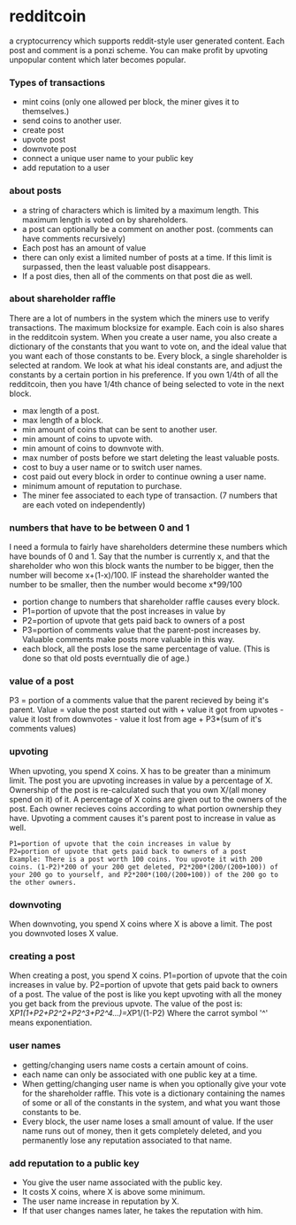 redditcoin
==========
a cryptocurrency which supports reddit-style user generated content. Each post and comment is a ponzi scheme. You can make profit by upvoting unpopular content which later becomes popular.

### Types of transactions
* mint coins (only one allowed per block, the miner gives it to themselves.)
* send coins to another user.
* create post
* upvote post
* downvote post
* connect a unique user name to your public key
* add reputation to a user

### about posts
* a string of characters which is limited by a maximum length. This maximum length is voted on by shareholders.
* a post can optionally be a comment on another post. (comments can have comments recursively) 
* Each post has an amount of value
* there can only exist a limited number of posts at a time. If this limit is surpassed, then the least valuable post disappears. 
* If a post dies, then all of the comments on that post die as well.

### about shareholder raffle
There are a lot of numbers in the system which the miners use to verify transactions. The maximum blocksize for example. Each coin is also shares in the redditcoin system. When you create a user name, you also create a dictionary of the constants that you want to vote on, and the ideal value that you want each of those constants to be.
Every block, a single shareholder is selected at random. We look at what his ideal constants are, and adjust the constants by a certain portion in his preference. 
If you own 1/4th of all the redditcoin, then you have 1/4th chance of being selected to vote in the next block.
* max length of a post.
* max length of a block.
* min amount of coins that can be sent to another user.
* min amount of coins to upvote with.
* min amount of coins to downvote with.
* max number of posts before we start deleting the least valuable posts.
* cost to buy a user name or to switch user names.
* cost paid out every block in order to continue owning a user name.
* minimum amount of reputation to purchase.
* The miner fee associated to each type of transaction. (7 numbers that are each voted on independently)

### numbers that have to be between 0 and 1
I need a formula to fairly have shareholders determine these numbers which have bounds of 0 and 1.
Say that the number is currently x, and that the shareholder who won this block wants the number to be bigger, then the number will become x+(1-x)/100. IF instead the shareholder wanted the number to be smaller, then the number would become x*99/100
* portion change to numbers that shareholder raffle causes every block. 
* P1=portion of upvote that the post increases in value by
* P2=portion of upvote that gets paid back to owners of a post
* P3=portion of comments value that the parent-post increases by. Valuable comments make posts more valuable in this way.
* each block, all the posts lose the same percentage of value. (This is done so that old posts everntually die of age.) 

### value of a post
P3 = portion of a comments value that the parent recieved by being it's parent.
Value = value the post started out with + value it got from upvotes - value it lost from downvotes - value it lost from age + P3*(sum of it's comments values)

### upvoting
When upvoting, you spend X coins. X has to be greater than a minimum limit. The post you are upvoting increases in value by a percentage of X. Ownership of the post is re-calculated such that you own X/(all money spend on it) of it. A percentage of X coins are given out to the owners of the post. Each owner recieves coins according to what portion ownership they have.
Upvoting a comment causes it's parent post to increase in value as well.
```
P1=portion of upvote that the coin increases in value by
P2=portion of upvote that gets paid back to owners of a post
Example: There is a post worth 100 coins. You upvote it with 200 coins. (1-P2)*200 of your 200 get deleted, P2*200*(200/(200+100)) of your 200 go to yourself, and P2*200*(100/(200+100)) of the 200 go to the other owners.
````

### downvoting
When downvoting, you spend X coins where X is above a limit. The post you downvoted loses X value.

### creating a post
When creating a post, you spend X coins.
P1=portion of upvote that the coin increases in value by.
P2=portion of upvote that gets paid back to owners of a post.
The value of the post is like you kept upvoting with all the money you get back from the previous upvote.
The value of the post is: X*P1(1+P2+P2^2+P2^3+P2^4...)=X*P1/(1-P2)
Where the carrot symbol '^' means exponentiation.

### user names
* getting/changing users name costs a certain amount of coins. 
* each name can only be associated with one public key at a time.
* When getting/changing user name is when you optionally give your vote for the shareholder raffle. This vote is a dictionary containing the names of some or all of the constants in the system, and what you want those constants to be.
* Every block, the user name loses a small amount of value. If the user name runs out of money, then it gets completely deleted, and you permanently lose any reputation associated to that name.

### add reputation to a public key
* You give the user name associated with the public key.
* It costs X coins, where X is above some minimum.
* The user name increase in reputation by X.
* If that user changes names later, he takes the reputation with him.
